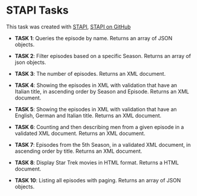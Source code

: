 # STAPI Tasks

This task was created with [STAPI](http://stapi.co/), [STAPI on GitHub](https://github.com/cezarykluczynski/stapi)

* **TASK 1**: Queries the episode by name. Returns an array of JSON objects.
* **TASK 2**: Filter episodes based on a specific Season. Returns an array of json objects.
* **TASK 3**: The number of episodes. Returns an XML document.
* **TASK 4**: Showing the episodes in XML with validation that have an Italian title, in ascending order by Season and Episode. Returns an XML document.
* **TASK 5**: Showing the episodes in XML with validation that have an English, German and Italian title. Returns an XML document.
* **TASK 6**: Counting and then describing men from a given episode in a validated XML document. Returns an XML document.
* **TASK 7**: Episodes from the 5th Season, in a validated XML document, in ascending order by title. Returns an XML document.
* **TASK 8**: Display Star Trek movies in HTML format. Returns a HTML document.

* **TASK 10**: Listing all episodes with paging. Returns an array of JSON objects.
